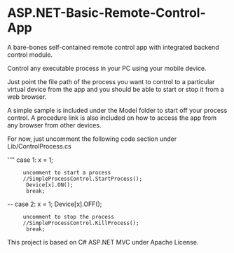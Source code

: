 # ASP.NET-Basic-Remote-Control-App
A bare-bones self-contained remote control app with integrated backend control module. 

[](https://github.com/EdoLabWorks/ximgs/blob/master/AspBasicRemote.png)

Control any executable process in your PC using your mobile device.

Just point the file path of the process you want to control to a particular virtual device from the app and you should be able to start or stop it from a web browser.

A simple sample is included under the Model folder to start off your process control. A procedure link is also included on how to access the app from any browser from other devices.

For now, just uncomment the following code section under Lib/ControlProcess.cs

''''
         case 1:
          x = 1;
          
         uncomment to start a process
         //SimpleProcessControl.StartProcess();
          Device[x].ON();
          break;
--
         case 2:
          x = 1;
          Device[x].OFF();
          
         uncomment to stop the process
         //SimpleProcessControl.KillProcess();  
          break;


This project is based on C# ASP.NET MVC under Apache License. 
